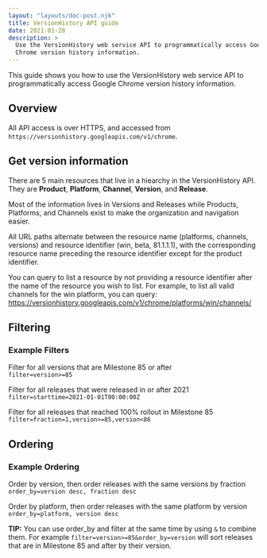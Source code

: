 ```yaml
---
layout: "layouts/doc-post.njk"
title: VersionHistory API guide
date: 2021-01-28
description: > 
  Use the VersionHistory web service API to programmatically access Google
  Chrome version history information.
---
```


This guide shows you how to use the VersionHistory web service API to programmatically
access Google Chrome version history information.

## Overview

All API access is over HTTPS, and accessed from `https://versionhistory.googleapis.com/v1/chrome`.

## Get version information

[endpoints]: https://developer.wordpress.org/rest-api/glossary/#routes--endpoints

There are 5 main resources that live in a hiearchy in the VersionHistory API. \
They are **Product**, **Platform**, **Channel**, **Version**, and **Release**.

Most of the information lives in Versions and Releases while Products,
Platforms, and Channels exist to make the organization and navigation easier.

All URL paths alternate between the resource name (platforms, channels,
versions) and resource identifier (win, beta, 81.1.1.1), with the corresponding
resource name preceding the resource identifier except for the product
identifier.

You can query to list a resource by not providing a resource identifier after
the name of the resource you wish to list. For example, to list all valid
channels for the win platform, you can query: \
https://versionhistory.googleapis.com/v1/chrome/platforms/win/channels/



## Filtering

### Example Filters

Filter for all versions that are Milestone 85 or after \
`filter=version>=85`

Filter for all releases that were released in or after 2021 \
`filter=starttime=2021-01-01T00:00:00Z`

Filter for all releases that reached 100% rollout in Milestone 85 \
`filter=fraction=1,version>=85,version<86`

## Ordering

### Example Ordering

Order by version, then order releases with the same versions by fraction \
`order_by=version desc, fraction desc`

Order by platform, then order releases with the same platform by version \
`order_by=platform, version desc`

**TIP:** You can use order_by and filter at the same time by using `&` to
combine them. For example `filter=version>=85&order_by=version` will sort
releases that are in Milestone 85 and after by their version.







